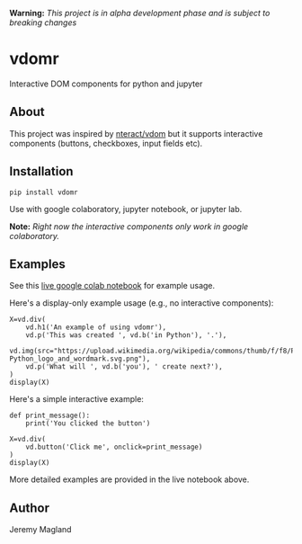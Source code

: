 **Warning:** *This project is in alpha development phase and is subject to breaking changes*

# vdomr
Interactive DOM components for python and jupyter

## About

This project was inspired by [nteract/vdom](https://github.com/nteract/vdom) but it supports interactive components (buttons, checkboxes, input fields etc).

## Installation

```
pip install vdomr
```

Use with google colaboratory, jupyter notebook, or jupyter lab.

**Note:** *Right now the interactive components only work in google colaboratory.*

## Examples

See this [live google colab notebook](https://colab.research.google.com/gist/magland/4b1bb85e59f13750e7e4d9fbe9c31d3a/vdomr_demo.ipynb) for example usage.

Here's a display-only example usage (e.g., no interactive components):

```
X=vd.div(
    vd.h1('An example of using vdomr'),
    vd.p('This was created ', vd.b('in Python'), '.'),
    vd.img(src="https://upload.wikimedia.org/wikipedia/commons/thumb/f/f8/Python_logo_and_wordmark.svg/486px-Python_logo_and_wordmark.svg.png"),
    vd.p('What will ', vd.b('you'), ' create next?'),
)
display(X)
```

Here's a simple interactive example:

```
def print_message():
    print('You clicked the button')

X=vd.div(
    vd.button('Click me', onclick=print_message)
)
display(X)
```

More detailed examples are provided in the live notebook above.

## Author

Jeremy Magland
